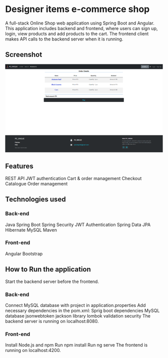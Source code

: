 # Designer items e-commerce shop

A full-stack Online Shop web application using Spring Boot and Angular.
This application includes backend and frontend, where users can sign up, login, view products and add products to the cart.
The frontend client makes API calls to the backend server when it is running.


## Screenshot
![img.png](img.png)

## Features

REST API
JWT authentication
Cart & order management
Checkout
Catalogue
Order management


## Technologies used 

### Back-end

Java 
Spring Boot 
Spring Security
JWT Authentication
Spring Data JPA
Hibernate
MySQL
Maven

### Front-end

Angular 
Bootstrap

## How to Run the application
Start the backend server before the frontend.

### Back-end
Connect MySQL database with project in application.properties
Add necessary dependencies in the pom.xml:
Sprig boot dependencies
MySQL database
jsonwebtoken
jackson library
lombok
validation
security
The backend server is running on localhost:8080.

### Front-end

Install Node.js and npm
Run npm install
Run ng serve
The frontend is running on localhost:4200.
